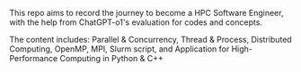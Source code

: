 
This repo aims to record the journey to become a HPC Software Engineer, with the help from ChatGPT-o1's evaluation for codes and concepts.

The content includes: Parallel & Concurrency, Thread & Process, Distributed Computing, OpenMP, MPI, Slurm script, and Application for High-Performance Computing in Python & C++
